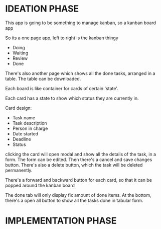 # IDEATION PHASE

This app is going to be something to manage kanban, so a kanban board app

So its a one page app, left to right is the kanban thingy
- Doing
- Waiting
- Review
- Done

There's also another page which shows all the done tasks, arranged in a table. 
The table can be downloaded.

Each board is like container for cards of certain 'state'. 

Each card has a state to show which status they are currently in. 

Card design:
- Task name
- Task description
- Person in charge
- Date started
- Deadline
- Status

clicking the card will open modal and show all the details of the task, in a form.
The form can be edited. Then there's a cancel and save changes button.
There's also a delete button, which the task will be deleted permanently.

There's a forward and backward button for each card, so that it can be popped around the kanban board

The done tab will only display fix amount of done items. At the bottom, there's a open all button to show all the tasks done in tabular form.




# IMPLEMENTATION PHASE

